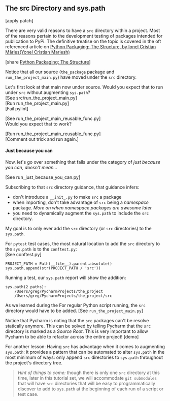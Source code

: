 ## The src Directory and sys.path

\[apply patch]

There are very valid reasons to have a `src` directory within a project.
Most of the reasons pertain to the development testing of packages
intended for publication to PyPi. The definitive treatise on the topic
is covered in the oft referenced article on
[Python Packaging: The Structure, by Ionel Cristian Mărieș(Yonel Cristian Mariesh)](https://blog.ionelmc.ro/2014/05/25/python-packaging/#the-structure)

\[share
[Python Packaging: The Structure](https://blog.ionelmc.ro/2014/05/25/python-packaging/#the-structure)]

Notice that all our source (`the_package` package and
`run_the_project_main.py`) have moved under the `src` directory.

Let's first look at that main now under source. Would you expect that to
run under `src` without augmenting `sys.path`?  
\[See src/run_the_project_main.py]  
\[Run run_the_project_main.py]  
\[Fail pylint]

\[See run_the_project_main_reusable_func.py]  
Would you expect that to work?

\[Run run_the_project_main_reusable_func.py]  
\[Comment out trick and run again.]

#### Just because you can

Now, let's go over something that falls under the category of *just
because you can, doesn't mean...*

\[See run_just_because_you_can.py]


Subscribing to that `src` directory guidance, that guidance infers:
* don't introduce a `__init_.py` to make `src` a package
* when importing, don't take advantage of `src` being a *namespace*
  package. *More on when namespace packages are awesome later*
* you need to dynamically augment the `sys.path` to include the `src`
  directory.

My goal is to only ever add the `src` directory (or `src` directories)
to the `sys.path`.

For `pytest` test cases, the most natural location to add the `src`
directory to the `sys.path` is to the `conftest.py`:  
\[See conftest.py]

```
PROJECT_PATH = Path(__file__).parent.absolute()
sys.path.append(str(PROJECT_PATH / 'src'))
```

Running a test, our `sys.path` report will show the addition:

```
sys.path(2 paths):
	/Users/greg/PycharmProjects/the_project
	/Users/greg/PycharmProjects/the_project/src
```

As we learned during the For regular Python script running, the `src`
directory would have to be added. \[See `run_the_project_main.py`]

Notice that Pycharm is noting that the `src` packages can't be resolve
statically anymore. This can be solved by telling Pycharm that the `src`
directory is marked as a _Source Root_. This is very important to allow
Pycharm to be able to refactor across the entire project! \[demo]


For another lesson: Having `src` has advantage when it comes to
augmenting `sys.path`: it provides a pattern that can be automated to
alter `sys.path` in the most minimum of ways: only append `src`
directories to `sys.path` throughout the project's directory tree.

> *Hint of things to come:* though there is only one `src` directory at
> this time, later in this tutorial set, we will accommodate `git
> submodules` that will have `src` directories that will be easy to
> programmatically discover to add to `sys.path` at the beginning of
> each run of a script or test case.

